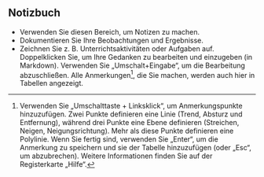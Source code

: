 ## Notizbuch
- Verwenden Sie diesen Bereich, um Notizen zu machen.
- Dokumentieren Sie Ihre Beobachtungen und Ergebnisse.
- Zeichnen Sie z. B. Unterrichtsaktivitäten oder Aufgaben auf.
Doppelklicken Sie, um Ihre Gedanken zu bearbeiten und einzugeben (in Markdown). Verwenden Sie „Umschalt+Eingabe“, um die Bearbeitung abzuschließen.
Alle Anmerkungen[^1], die Sie machen, werden auch hier in Tabellen angezeigt. 
[^1]: Verwenden Sie „Umschalttaste + Linksklick“, um Anmerkungspunkte hinzuzufügen. Zwei Punkte definieren eine Linie (Trend, Absturz und Entfernung), während drei Punkte eine Ebene definieren (Streichen, Neigen, Neigungsrichtung). Mehr als diese Punkte definieren eine Polylinie. Wenn Sie fertig sind, verwenden Sie „Enter“, um die Anmerkung zu speichern und sie der Tabelle hinzuzufügen (oder „Esc“, um abzubrechen). Weitere Informationen finden Sie auf der Registerkarte „Hilfe“.

